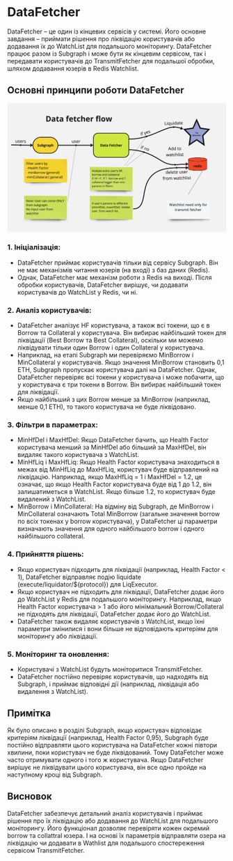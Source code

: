 # DataFetcher

DataFetcher – це один із кінцевих сервісів у системі. Його основне завдання – приймати рішення про ліквідацію користувачів або додавання їх до WatchList для подальшого моніторингу. DataFetcher працює разом із Subgraph і може бути як кінцевим сервісом, так і передавати користувачів до TransmitFetcher для подальшої обробки, шляхом додавання юзерів в Redis Watchlist.

## Основні принципи роботи DataFetcher

![Data fetcher flow](../images/dataFetcherFlow.jpg)

### 1. Ініціалізація:

- DataFetcher приймає користувачів тільки від сервісу Subgraph. Він не має механізмів читання юзерів (на вході) з баз даних (Redis).
- Однак, DataFetcher має механізм роботи з Redis на виході. Після обробки користувачів, DataFetcher вирішує, чи додавати користувачів до WatchList у Redis, чи ні.

### 2. Аналіз користувачів:

- DataFetcher аналізує HF користувача, а також всі токени, що є в Borrow та Collateral у користувача. Він вибирає найбільший токен для ліквідації (Best Borrow та Best Collateral), оскільки ми можемо ліквідувати тільки один Borrow і один Collateral у користувача.
- Наприклад, на етапі Subgraph ми перевіряємо MinBorrow і MinCollateral у користувачів. Якщо значення MinBorrow становить 0,1 ETH, Subgraph пропускає користувача далі на DataFetcher. Однак, DataFetcher перевіряє всі токени у користувача і може побачити, що у користувача є три токени в Borrow. Він вибирає найбільший токен для ліквідації.
- Якщо найбільший з цих Borrow менше за MinBorrow (наприклад, менше 0,1 ETH), то такого користувача не буде ліквідовано.

### 3. Фільтри в параметрах:

- MinHfDel і MaxHfDel: Якщо DataFetcher бачить, що Health Factor користувача менший за MinHfDel або більший за MaxHfDel, він видаляє такого користувача з WatchList.
- MinHfLiq і MaxHfLiq: Якщо Health Factor користувача знаходиться в межах від MinHfLiq до MaxHfLiq, користувач буде відправлений на ліквідацію. Наприклад, якщо MaxHfLiq = 1 і MaxHfDel = 1.2, це означає, що якщо Health Factor користувача буде від 1 до 1.2, він залишатиметься в WatchList. Якщо більше 1.2, то користувач буде видалений з WatchList.
- MinBorrow і MinCollateral: На відміну від Subgraph, де MinBorrow і MinCollateral означають Total MinBorrow (загальне значення borrow по всіх токенах у borrow користувача), у DataFetcher ці параметри визначають значення для одного найбільшого borrow і одного найбільшого collateral.

### 4. Прийняття рішень:

- Якщо користувач підходить для ліквідації (наприклад, Health Factor < 1), DataFetcher відправляє подію liquidate (execute/liquidator/${protocol}) для LiqExecutor.
- Якщо користувач не підходить для ліквідації, DataFetcher додає його до WatchList у Redis для подальшого моніторингу. Наприклад, якщо Health Factor користувача > 1 або його мінімальний Borrow/Collateral не підходять для ліквідації, DataFetcher додає його до WatchList.
- DataFetcher також видаляє користувачів з WatchList, якщо їхні параметри змінилися і вони більше не відповідають критеріям для моніторингу або ліквідації.

### 5. Моніторинг та оновлення:

- Користувачі з WatchList будуть моніторитися TransmitFetcher.
- DataFetcher постійно перевіряє користувачів, що надходять від Subgraph, і приймає відповідні дії (наприклад, ліквідація або видалення з WatchList).

## Примітка

Як було описано в розділі Subgraph, якщо користувач відповідає критеріям ліквідації (наприклад, Health Factor 0,95), Subgraph буде постійно відправляти цього користувача на DataFetcher кожні півтори хвилини, поки користувач не буде ліквідований. Тому DataFetcher може часто отримувати одного і того ж користувача. Якщо DataFetcher вирішує не ліквідувати цього користувача, він все одно пройде на наступному кроці від Subgraph.

## Висновок

DataFetcher забезпечує детальний аналіз користувачів і приймає рішення про їх ліквідацію або додавання до WatchList для подальшого моніторингу. Його функціонал дозволяє перевіряти кожен окремий borrow та collattral юзера. І на основі їх параметрів відправляти озера на ліквідацію чи додавати в Wathlist для подальшого спостереження сервісом TransmitFetcher.
